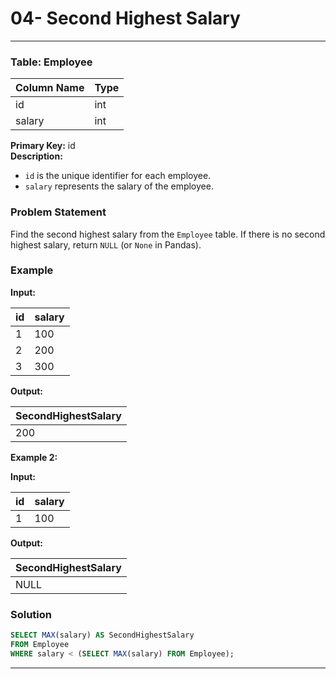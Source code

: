 # 04- Second Highest Salary

---

### Table: Employee

| Column Name | Type |
|-------------|------|
| id          | int  |
| salary      | int  |

**Primary Key:** id  
**Description:**  
- `id` is the unique identifier for each employee.
- `salary` represents the salary of the employee.

### Problem Statement

Find the second highest salary from the `Employee` table. If there is no second highest salary, return `NULL` (or `None` in Pandas).

### Example

**Input:**

| id | salary |
|----|--------|
| 1  | 100    |
| 2  | 200    |
| 3  | 300    |

**Output:**

| SecondHighestSalary |
|---------------------|
| 200                 |

**Example 2:**

**Input:**

| id | salary |
|----|--------|
| 1  | 100    |

**Output:**

| SecondHighestSalary |
|---------------------|
| NULL                |

### Solution

```sql
SELECT MAX(salary) AS SecondHighestSalary 
FROM Employee
WHERE salary < (SELECT MAX(salary) FROM Employee);
```

---
